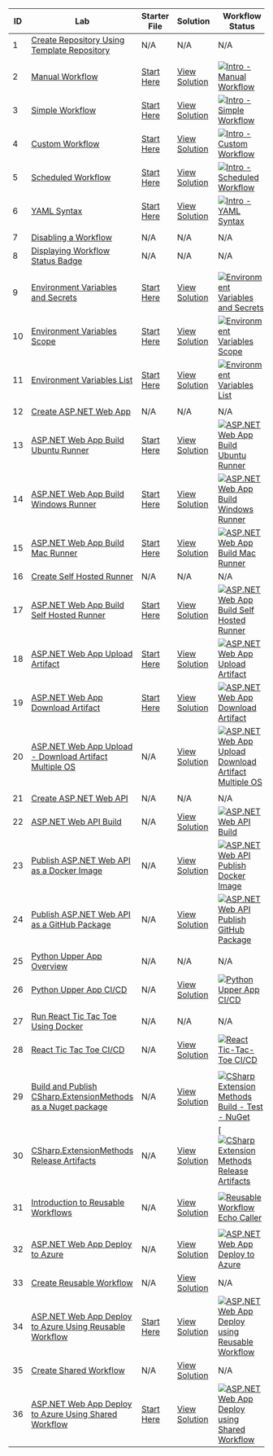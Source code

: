 | ID  | Lab                                                | Starter File                                     | Solution                                      | Workflow Status                                                                                      |
|-----|----------------------------------------------------|-------------------------------------------------|------------------------------------------------|-------------------------------------------------------------------------------------------------------|
| 1   | [Create Repository Using Template Repository](./labs/create-repository-using-template-repository-lab.md) | N/A                                              | N/A                                              | N/A                                                                                                  |
|     |            |            |            |            |
| 2   | [Manual Workflow](./labs/intro/intro-manual-workflow-lab.md) | [Start Here](./labs/intro/intro-manual-workflow-starter.md) | [View Solution](./labs/intro/intro-manual-workflow-solution.md) | [![Intro - Manual Workflow](https://github.com/prasadhonrao/github-actions-workshop/actions/workflows/intro-manual-workflow.yml/badge.svg)](https://github.com/prasadhonrao/github-actions-workshop/actions/workflows/intro-manual-workflow.yml) |
| 3   | [Simple Workflow](./labs/intro/intro-simple-workflow-lab.md) | [Start Here](./labs/intro/intro-simple-workflow-starter.md) | [View Solution](./labs/intro/intro-simple-workflow-solution.md) | [![Intro - Simple Workflow](https://github.com/prasadhonrao/github-actions-workshop/actions/workflows/intro-simple-workflow.yml/badge.svg)](https://github.com/prasadhonrao/github-actions-workshop/actions/workflows/intro-simple-workflow.yml) |
| 4   | [Custom Workflow](./labs/intro/intro-custom-workflow-lab.md) | [Start Here](./labs/intro/intro-custom-workflow-starter.md) | [View Solution](./labs/intro/intro-custom-workflow-solution.md) | [![Intro - Custom Workflow](https://github.com/prasadhonrao/github-actions-workshop/actions/workflows/intro-custom-workflow.yml/badge.svg)](https://github.com/prasadhonrao/github-actions-workshop/actions/workflows/intro-custom-workflow.yml) |
| 5   | [Scheduled Workflow](./labs/intro/intro-scheduled-workflow-lab.md) | [Start Here](./labs/intro/intro-scheduled-workflow-starter.md) | [View Solution](./labs/intro/intro-scheduled-workflow-solution.md) | [![Intro - Scheduled Workflow](https://github.com/prasadhonrao/github-actions-workshop/actions/workflows/intro-scheduled-workflow.yml/badge.svg)](https://github.com/prasadhonrao/github-actions-workshop/actions/workflows/intro-scheduled-workflow.yml) |
| 6   | [YAML Syntax](./labs/intro/intro-yaml-syntax-lab.md) | [Start Here](./labs/intro/intro-yaml-syntax-starter.md) | [View Solution](./labs/intro/intro-yaml-syntax-solution.md) | [![Intro - YAML Syntax](https://github.com/prasadhonrao/github-actions-workshop/actions/workflows/intro-yaml-syntax.yml/badge.svg)](https://github.com/prasadhonrao/github-actions-workshop/actions/workflows/intro-yaml-syntax.yml) |
|     |            |            |            |            |
| 7   | [Disabling a Workflow](./labs/misc/disabling-a-workflow-lab.md) | N/A                                              | N/A                                              | N/A                                                                                                  |
| 8   | [Displaying Workflow Status Badge](./labs/misc/displaying-workflow-status-badge-lab.md) | N/A                                              | N/A                                              | N/A                                                                                                  |
|     |            |            |            |            |
| 9   | [Environment Variables and Secrets](./labs/env-var/env-var-secrets-lab.md) | [Start Here](./labs/env-var/env-var-secrets-starter.md) | [View Solution](./labs/env-var/env-var-secrets-solution.md) | [![Environment Variables and Secrets](https://github.com/prasadhonrao/github-actions-workshop/actions/workflows/env-var-secrets.yml/badge.svg)](https://github.com/prasadhonrao/github-actions-workshop/actions/workflows/env-var-secrets.yml) |
| 10   | [Environment Variables Scope](./labs/env-var/env-var-scope-lab.md) | [Start Here](./labs/env-var/env-var-scope-starter.md) | [View Solution](./labs/env-var/env-var-scope-solution.md) | [![Environment Variables Scope](https://github.com/prasadhonrao/github-actions-workshop/actions/workflows/env-var-scope.yml/badge.svg)](https://github.com/prasadhonrao/github-actions-workshop/actions/workflows/env-var-scope.yml) |
| 11   | [Environment Variables List](./labs/env-var/env-var-list-lab.md) | [Start Here](./labs/env-var/env-var-list-starter.md) | [View Solution](./labs/env-var/env-var-list-solution.md) | [![Environment Variables List](https://github.com/prasadhonrao/github-actions-workshop/actions/workflows/env-var-list.yml/badge.svg)](https://github.com/prasadhonrao/github-actions-workshop/actions/workflows/env-var-list.yml) |
|     |            |            |            |            |
| 12   | [Create ASP.NET Web App](./labs/aspnet-webapp/create-aspnet-webapp-lab.md) | N/A                                              | N/A                                              | N/A                                                                                                  |
| 13   | [ASP.NET Web App Build Ubuntu Runner](./labs/aspnet-webapp/build-ubuntu-runner-lab.md) | [Start Here](./labs/aspnet-webapp/build-ubuntu-runner-starter.md) | [View Solution](./labs/aspnet-webapp/build-ubuntu-runner-solution.md) | [![ASP.NET Web App Build Ubuntu Runner](https://github.com/prasadhonrao/github-actions-workshop/actions/workflows/aspnet-webapp-build-ubuntu-runner.yml/badge.svg)](https://github.com/prasadhonrao/github-actions-workshop/actions/workflows/aspnet-webapp-build-ubuntu-runner.yml) |
| 14   | [ASP.NET Web App Build Windows Runner](./labs/aspnet-webapp/build-windows-runner-lab.md) | [Start Here](./labs/aspnet-webapp/build-windows-runner-starter.md) | [View Solution](./labs/aspnet-webapp/build-windows-runner-solution.md) | [![ASP.NET Web App Build Windows Runner](https://github.com/prasadhonrao/github-actions-workshop/actions/workflows/aspnet-webapp-build-windows-runner.yml/badge.svg)](https://github.com/prasadhonrao/github-actions-workshop/actions/workflows/aspnet-webapp-build-windows-runner.yml) |
| 15   | [ASP.NET Web App Build Mac Runner](./labs/aspnet-webapp/build-mac-runner-lab.md) | [Start Here](./labs/aspnet-webapp/build-mac-runner-starter.md) | [View Solution](./labs/aspnet-webapp/build-mac-runner-solution.md) | [![ASP.NET Web App Build Mac Runner](https://github.com/prasadhonrao/github-actions-workshop/actions/workflows/aspnet-webapp-build-mac-runner.yml/badge.svg)](https://github.com/prasadhonrao/github-actions-workshop/actions/workflows/aspnet-webapp-build-mac-runner.yml) |
| 16   | [Create Self Hosted Runner](./labs/create-self-hosted-runner-lab.md) | N/A                                              | N/A                                              | N/A                                                                                                  |
| 17   | [ASP.NET Web App Build Self Hosted Runner](./labs/aspnet-webapp/build-self-hosted-runner-lab.md) | [Start Here](./labs/aspnet-webapp/build-self-hosted-runner-starter.md) | [View Solution](./labs/aspnet-webapp/build-self-hosted-runner-solution.md) | [![ASP.NET Web App Build Self Hosted Runner](https://github.com/prasadhonrao/github-actions-workshop/actions/workflows/aspnet-webapp-build-self-hosted-runner.yml/badge.svg)](https://github.com/prasadhonrao/github-actions-workshop/actions/workflows/aspnet-webapp-build-self-hosted-runner.yml) |
| 18   | [ASP.NET Web App Upload Artifact](./labs/aspnet-webapp/upload-artifact-lab.md) | [Start Here](./labs/aspnet-webapp/upload-artifact-starter.md) | [View Solution](./labs/aspnet-webapp/upload-artifact-solution.md) | [![ASP.NET Web App Upload Artifact](https://github.com/prasadhonrao/github-actions-workshop/actions/workflows/aspnet-webapp-upload-artifact.yml/badge.svg)](https://github.com/prasadhonrao/github-actions-workshop/actions/workflows/aspnet-webapp-upload-artifact.yml) |
| 19   | [ASP.NET Web App Download Artifact](./labs/aspnet-webapp/download-artifact-lab.md) | [Start Here](./labs/aspnet-webapp/download-artifact-starter.md) | [View Solution](./labs/aspnet-webapp/download-artifact-solution.md) | [![ASP.NET Web App Download Artifact](https://github.com/prasadhonrao/github-actions-workshop/actions/workflows/aspnet-webapp-download-artifact.yml/badge.svg)](https://github.com/prasadhonrao/github-actions-workshop/actions/workflows/aspnet-webapp-download-artifact.yml) |
| 20   | [ASP.NET Web App Upload - Download Artifact Multiple OS](./labs/aspnet-webapp/upload-download-artifact-multiple-os-lab.md) | N/A                                              | [View Solution](./labs/aspnet-webapp/upload-download-artifact-multiple-os-solution.md) | [![ASP.NET Web App Upload Download Artifact Multiple OS](https://github.com/prasadhonrao/github-actions-workshop/actions/workflows/aspnet-webapp-upload-download-artifact-multiple-os.yml/badge.svg)](https://github.com/prasadhonrao/github-actions-workshop/actions/workflows/aspnet-webapp-upload-download-artifact-multiple-os.yml) |
|     |            |            |            |            |
| 21   | [Create ASP.NET Web API](./labs/aspnet-webapi/create-aspnet-webapi-lab.md) | N/A                                              | N/A                                              | N/A                                                                                                  |
| 22   | [ASP.NET Web API Build](./labs/aspnet-webapi/build-lab.md) | N/A                                              | [View Solution](./labs/aspnet-webapi/build-solution.md) | [![ASP.NET Web API Build](https://github.com/prasadhonrao/github-actions-workshop/actions/workflows/aspnet-webapi-build.yml/badge.svg)](https://github.com/prasadhonrao/github-actions-workshop/actions/workflows/aspnet-webapi-build.yml) |
| 23   | [Publish ASP.NET Web API as a Docker Image](./labs/aspnet-webapi/publish-docker-image-lab.md) | N/A                                              | [View Solution](./labs/aspnet-webapi/publish-docker-image-solution.md) | [![ASP.NET Web API Publish Docker Image](https://github.com/prasadhonrao/github-actions-workshop/actions/workflows/aspnet-webapi-publish-docker-image.yml/badge.svg)](https://github.com/prasadhonrao/github-actions-workshop/actions/workflows/aspnet-webapi-publish-docker-image.yml) |
| 24   | [Publish ASP.NET Web API as a GitHub Package](./labs/aspnet-webapi/publish-github-package-lab.md) | N/A                                              | [View Solution](./labs/aspnet-webapi/publish-github-package-solution.md) | [![ASP.NET Web API Publish GitHub Package](https://github.com/prasadhonrao/github-actions-workshop/actions/workflows/aspnet-webapi-publish-github-package.yml/badge.svg)](https://github.com/prasadhonrao/github-actions-workshop/actions/workflows/aspnet-webapi-publish-github-package.yml) |
|     |            |            |            |            |
| 25   | [Python Upper App Overview](./labs/python-upper/python-upper-app-overview.md) | N/A                                              | N/A                                              | N/A                                                                                                  |
| 26   | [Python Upper App CI/CD](./labs/python-upper/python-upper-app-ci-cd-lab.md) | N/A                                              | [View Solution](./labs/python-upper/python-upper-app-ci-cd-solution.md) | [![Python Upper App CI/CD](https://github.com/prasadhonrao/github-actions-workshop/actions/workflows/python-upper-app-ci-cd.yml/badge.svg)](https://github.com/prasadhonrao/github-actions-workshop/actions/workflows/python-upper-app-ci-cd.yml) |
|     |            |            |            |            |
| 27   | [Run React Tic Tac Toe Using Docker](./labs/react-tic-tac-toe/run-react-tic-tac-toe-using-docker.md) | N/A                                              | N/A                                              | N/A                                                                                                  |
| 28   | [React Tic Tac Toe CI/CD](./labs/react-tic-tac-toe/react-tic-tac-toe-ci-cd-lab.md) | N/A                                              | [View Solution](./labs/react-tic-tac-toe/react-tic-tac-toe-ci-cd-solution.md) | [![React Tic-Tac-Toe CI/CD](https://github.com/prasadhonrao/github-actions-workshop/actions/workflows/react-tic-tac-toe-ci-cd.yml/badge.svg)](https://github.com/prasadhonrao/github-actions-workshop/actions/workflows/react-tic-tac-toe-ci-cd.yml) |
|     |            |            |            |            |
| 29   | [Build and Publish CSharp.ExtensionMethods as a Nuget package ](./labs/csharp-extension-methods/csharp-extension-methods-build-test-nuget.md) | N/A                                              | [View Solution](./labs/csharp-extension-methods/csharp-extension-methods-build-test-nuget-solution.md) | [![CSharp Extension Methods Build - Test - NuGet](https://github.com/prasadhonrao/github-actions-workshop/actions/workflows/csharp-extension-methods-build-test-nuget.yml/badge.svg)](https://github.com/prasadhonrao/github-actions-workshop/actions/workflows/csharp-extension-methods-build-test-nuget.yml) |
| 30   | [CSharp.ExtensionMethods Release Artifacts ](./labs/csharp-extension-methods/csharp-extension-methods-release-artifacts.md) | N/A                                              | [View Solution](./labs/csharp-extension-methods/csharp-extension-methods-release-artifacts-solution.md) | [[![CSharp Extension Methods Release Artifacts](https://github.com/prasadhonrao/github-actions-workshop/actions/workflows/csharp-extension-methods-release-artifacts.yml/badge.svg)](https://github.com/prasadhonrao/github-actions-workshop/actions/workflows/csharp-extension-methods-release-artifacts.yml) |
|     |            |            |            |            |
| 31   | [Introduction to Reusable Workflows](./labs/reusable-workflow/reusable-workflow-lab.md) | N/A                                              | [View Solution](./labs/reusable-workflow/reusable-workflow-solution.md) | [![Reusable Workflow Echo Caller](https://github.com/prasadhonrao/github-actions-workshop/actions/workflows/reusable-workflow-echo-caller.yml/badge.svg)](https://github.com/prasadhonrao/github-actions-workshop/actions/workflows/reusable-workflow-echo-caller.yml) |
|     |            |            |            |            |
| 32   | [ASP.NET Web App Deploy to Azure](./labs/aspnet-webapp/deploy-to-azure-lab.md) | N/A                                              | [View Solution](./labs/aspnet-webapp/deploy-to-azure-solution.md) | [![ASP.NET Web App Deploy to Azure](https://github.com/prasadhonrao/github-actions-workshop/actions/workflows/aspnet-webapp-deploy-to-azure.yml/badge.svg)](https://github.com/prasadhonrao/github-actions-workshop/actions/workflows/aspnet-webapp-deploy-to-azure.yml) |
| 33   | [Create Reusable Workflow](./labs/aspnet-webapp/create-reusable-workflow-lab.md) | N/A                                              | [View Solution](./labs/aspnet-webapp/create-reusable-workflow-solution.md) | N/A                                                                                                  |
| 34   | [ASP.NET Web App Deploy to Azure Using Reusable Workflow](./labs/aspnet-webapp/deploy-to-azure-reusable-workflow-lab.md) | [Start Here](./labs/aspnet-webapp/deploy-to-azure-reusable-workflow-starter.md) | [View Solution](./labs/aspnet-webapp/deploy-to-azure-reusable-workflow-solution.md) | [![ASP.NET Web App Deploy using Reusable Workflow](https://github.com/prasadhonrao/github-actions-workshop/actions/workflows/aspnet-webapp-deploy-to-azure-using-reusable-workflow.yml/badge.svg)](https://github.com/prasadhonrao/github-actions-workshop/actions/workflows/aspnet-webapp-deploy-to-azure-using-reusable-workflow.yml) |
| 35   | [Create Shared Workflow](./labs/aspnet-webapp/create-shared-workflow-lab.md) | N/A                                              | [View Solution](./labs/aspnet-webapp/create-shared-workflow-solution.md) | N/A                                                                                                  |
| 36   | [ASP.NET Web App Deploy to Azure Using Shared Workflow](./labs/aspnet-webapp/deploy-to-azure-shared-workflow-lab.md) | [Start Here](./labs/aspnet-webapp/deploy-to-azure-shared-workflow-starter.md) | [View Solution](./labs/aspnet-webapp/deploy-to-azure-shared-workflow-solution.md) | [![ASP.NET Web App Deploy using Shared Workflow](https://github.com/prasadhonrao/github-actions-workshop/actions/workflows/aspnet-webapp-deploy-to-azure-using-shared-workflow.yml/badge.svg)](https://github.com/prasadhonrao/github-actions-workshop/actions/workflows/aspnet-webapp-deploy-to-azure-using-shared-workflow.yml) |
